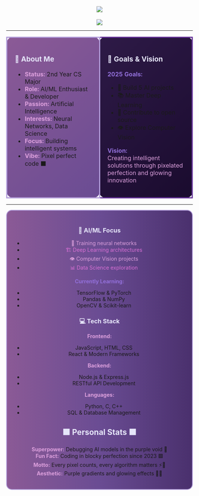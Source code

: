 <div align="center">

<!-- Purple Pixel Banner -->
<h1>
  <img src="https://readme-typing-svg.herokuapp.com/?font=Courier%20New&size=45&color=B19CD9&center=true&vCenter=true&width=600&height=100&lines=🟪+NAMITHA+RAVIKUMAR+🟪;💜+AI%2FML+ENTHUSIAST+💜;⚡+PIXEL+CODER+⚡">
</h1>

<img src="https://user-images.githubusercontent.com/73097560/115834477-dbab4500-a447-11eb-908a-139a6edaec5c.gif">

</div>

---

<!-- 2x2 Grid with Purple Pixel Theme -->
<table width="100%">
<tr>
<td width="50%" height="300px" valign="top" style="background: linear-gradient(135deg, #8B5A96, #6A4C93); border: 3px solid #B19CD9; padding: 20px; border-radius: 15px;">

### <span style="color: #E6E6FA;">🌟 About Me</span>
- **<span style="color: #DDA0DD;">Status:</span>** 2nd Year CS Major  
- **<span style="color: #DDA0DD;">Role:</span>** AI/ML Enthusiast & Developer
- **<span style="color: #DDA0DD;">Passion:</span>** Artificial Intelligence
- **<span style="color: #DDA0DD;">Interests:</span>** Neural Networks, Data Science
- **<span style="color: #DDA0DD;">Focus:</span>** Building intelligent systems
- **<span style="color: #DDA0DD;">Vibe:</span>** Pixel perfect code ⬛

</td>
<td width="50%" height="300px" valign="top" style="background: linear-gradient(135deg, #2E1A47, #1A0B2E); border: 3px solid #663399; padding: 20px; border-radius: 15px;">

### <span style="color: #E6E6FA;">🚀 Goals & Vision</span>

**<span style="color: #9370DB;">2025 Goals:</span>**
- 🎯 Build 5 AI projects
- 📚 Master Deep Learning  
- 🤝 Contribute to open source
- 👁️ Explore Computer Vision

**<span style="color: #9370DB;">Vision:</span>**  
<span style="color: #DDA0DD;">Creating intelligent solutions through pixelated perfection and glowing innovation</span>

</td>
</tr>
</table>

---

<div align="center" style="background: linear-gradient(90deg, #8B5A96, #6A4C93, #4A306D); padding: 20px; border-radius: 15px; border: 2px solid #B19CD9;">


### <span style="color: #E6E6FA;">🧠 AI/ML Focus</span>
- <span style="color: #DDA0DD;">🔬 Training neural networks</span>
- <span style="color: #DA70D6;">🏗️ Deep Learning architectures</span>
- <span style="color: #DDA0DD;">👁️ Computer Vision projects</span>
- <span style="color: #DA70D6;">📊 Data Science exploration</span>

**<span style="color: #9370DB;">Currently Learning:</span>**
- TensorFlow & PyTorch
- Pandas & NumPy  
- OpenCV & Scikit-learn

</td>
<td width="50%" height="300px" valign="top" style="background: linear-gradient(135deg, #6A4C93, #4A306D); border: 3px solid #9370DB; padding: 20px; border-radius: 15px;">

### <span style="color: #E6E6FA;">💻 Tech Stack</span>

**<span style="color: #DDA0DD;">Frontend:</span>**
- JavaScript, HTML, CSS
- React & Modern Frameworks

**<span style="color: #DDA0DD;">Backend:</span>**
- Node.js & Express.js
- RESTful API Development

**<span style="color: #DDA0DD;">Languages:</span>**
- Python, C, C++
- SQL & Database Management

</td>
</tr>
<tr>
<td width="50%" height="300px" valign="top" style="background: linear-gradient(135deg, #4A306D, #2E1A47); border: 3px solid #8A2BE2; padding: 20px; border-radius: 15px;">


## <span style="color: #E6E6FA;">⬛ Personal Stats ⬛</span>

<span style="color: #DDA0DD;">**Superpower:**</span> Debugging AI models in the purple void 🌌  
<span style="color: #DDA0DD;">**Fun Fact:**</span> Coding in blocky perfection since 2023 🟪  
<span style="color: #DDA0DD;">**Motto:**</span> Every pixel counts, every algorithm matters ⚡🧠  
<span style="color: #DDA0DD;">**Aesthetic:**</span> Purple gradients and glowing effects 💜✨

</div>
